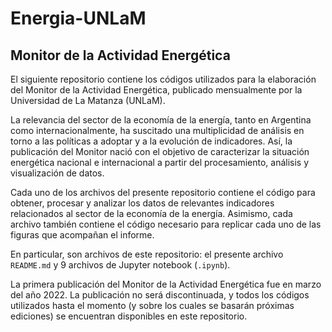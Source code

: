 # Energia-UNLaM

## Monitor de la Actividad Energética

El siguiente repositorio contiene los códigos utilizados para la elaboración del Monitor de la Actividad Energética, publicado mensualmente por la Universidad de La Matanza (UNLaM).

La relevancia del sector de la economía de la energía, tanto en Argentina como internacionalmente, ha suscitado una multiplicidad de análisis en torno a las políticas a adoptar y a la evolución de indicadores. Así, la publicación del Monitor nació con el objetivo de caracterizar la situación energética nacional e internacional a partir del procesamiento, análisis y visualización de datos. 

Cada uno de los archivos del presente repositorio contiene el código para obtener, procesar y analizar los datos de relevantes indicadores relacionados al sector de la economía de la energía. Asimismo, cada archivo también contiene el código necesario para replicar cada uno de las figuras que acompañan el informe.

En particular, son archivos de este repositorio: el presente archivo `README.md` y 9 archivos de Jupyter notebook (`.ipynb`).

La primera publicación del Monitor de la Actividad Energética fue en marzo del año 2022. La publicación no será discontinuada, y todos los códigos utilizados hasta el momento (y sobre los cuales se basarán próximas ediciones) se encuentran disponibles en este repositorio.
